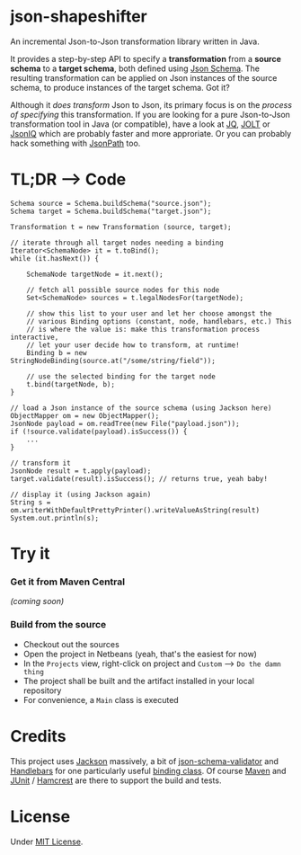 # json-shapeshifter

An incremental Json-to-Json transformation library written in Java.

It provides a step-by-step API to specify a **transformation** from a **source schema** to a **target schema**, both defined using [Json Schema](http://json-schema.org/).
The resulting transformation can be applied on Json instances of the source schema, to produce instances of the target schema. Got it?

Although it *does transform* Json to Json, its primary focus is on the *process of specifying* this transformation. If you are looking for a pure Json-to-Json transformation tool in Java (or compatible), have a look at [JQ](http://stedolan.github.io/jq/), [JOLT](https://github.com/bazaarvoice/jolt) or [JsonIQ](http://www.jsoniq.org/) which are probably faster and more approriate. Or you can probably hack something with [JsonPath](https://github.com/jayway/JsonPath) too.

# TL;DR --> Code

```
Schema source = Schema.buildSchema("source.json");
Schema target = Schema.buildSchema("target.json");

Transformation t = new Transformation (source, target);

// iterate through all target nodes needing a binding
Iterator<SchemaNode> it = t.toBind();
while (it.hasNext()) {

	SchemaNode targetNode = it.next();

	// fetch all possible source nodes for this node
	Set<SchemaNode> sources = t.legalNodesFor(targetNode);

	// show this list to your user and let her choose amongst the
	// various Binding options (constant, node, handlebars, etc.) This
	// is where the value is: make this transformation process interactive,
	// let your user decide how to transform, at runtime!
	Binding b = new StringNodeBinding(source.at("/some/string/field"));

	// use the selected binding for the target node
	t.bind(targetNode, b);
}

// load a Json instance of the source schema (using Jackson here)
ObjectMapper om = new ObjectMapper();
JsonNode payload = om.readTree(new File("payload.json"));
if (!source.validate(payload).isSuccess()) {
	...
}

// transform it
JsonNode result = t.apply(payload);
target.validate(result).isSuccess(); // returns true, yeah baby!

// display it (using Jackson again)
String s = om.writerWithDefaultPrettyPrinter().writeValueAsString(result)
System.out.println(s);
```

# Try it

### Get it from Maven Central

_(coming soon)_

### Build from the source

* Checkout out the sources
* Open the project in Netbeans (yeah, that's the easiest for now)
* In the `Projects` view, right-click on project and `Custom` --> `Do the damn thing`
* The project shall be built and the artifact installed in your local repository
* For convenience, a `Main` class is executed

# Credits

This project uses [Jackson](https://github.com/FasterXML/jackson) massively, a bit of [json-schema-validator](https://github.com/fge/json-schema-validator) and [Handlebars](https://github.com/jknack/handlebars.java) for one particularly useful [binding class](https://github.com/fpoulin/json-shapeshifter/blob/master/src/main/java/la/alsocan/jsonshapeshifter/bindings/StringHandlebarsBinding.java). Of course [Maven](http://maven.apache.org/) and [JUnit](http://junit.org/) / [Hamcrest](https://github.com/hamcrest/JavaHamcrest) are there to support the build and tests.

# License

Under [MIT License](http://opensource.org/licenses/MIT).